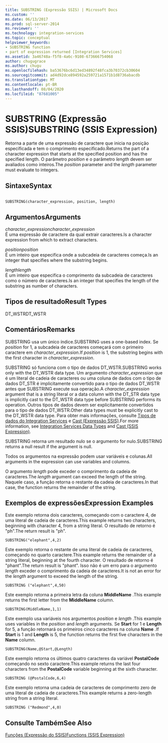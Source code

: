 ```yaml
---
title: SUBSTRING (Expressão SSIS) | Microsoft Docs
ms.custom: ''
ms.date: 06/13/2017
ms.prod: sql-server-2014
ms.reviewer: ''
ms.technology: integration-services
ms.topic: conceptual
helpviewer_keywords:
- SUBSTRING function
- part of expression returned [Integration Services]
ms.assetid: 3a46748a-f5f8-4a6c-9108-673666754068
author: chugugrace
ms.author: chugu
ms.openlocfilehash: ba53676bc6d13ed34892f48fca3b70372cb30604
ms.sourcegitcommit: ad4d92dce894592a259721a1571b1d8736abacdb
ms.translationtype: MT
ms.contentlocale: pt-BR
ms.lasthandoff: 08/04/2020
ms.locfileid: "87681005"
---
```

# <a name="substring-ssis-expression"></a><span data-ttu-id="90404-102">SUBSTRING (Expressão SSIS)</span><span class="sxs-lookup"><span data-stu-id="90404-102">SUBSTRING (SSIS Expression)</span></span>
  <span data-ttu-id="90404-103">Retorna a parte de uma expressão de caractere que inicia na posição especificada e tem o comprimento especificado.</span><span class="sxs-lookup"><span data-stu-id="90404-103">Returns the part of a character expression that starts at the specified position and has the specified length.</span></span> <span data-ttu-id="90404-104">O parâmetro *position* e o parâmetro *length* devem ser avaliados como inteiros.</span><span class="sxs-lookup"><span data-stu-id="90404-104">The *position* parameter and the *length* parameter must evaluate to integers.</span></span>  
  
## <a name="syntax"></a><span data-ttu-id="90404-105">Sintaxe</span><span class="sxs-lookup"><span data-stu-id="90404-105">Syntax</span></span>  
  
```  
  
SUBSTRING(character_expression, position, length)  
```  
  
## <a name="arguments"></a><span data-ttu-id="90404-106">Argumentos</span><span class="sxs-lookup"><span data-stu-id="90404-106">Arguments</span></span>  
 <span data-ttu-id="90404-107">*character_expression*</span><span class="sxs-lookup"><span data-stu-id="90404-107">*character_expression*</span></span>  
 <span data-ttu-id="90404-108">É uma expressão de caractere da qual extrair caracteres.</span><span class="sxs-lookup"><span data-stu-id="90404-108">Is a character expression from which to extract characters.</span></span>  
  
 <span data-ttu-id="90404-109">*position*</span><span class="sxs-lookup"><span data-stu-id="90404-109">*position*</span></span>  
 <span data-ttu-id="90404-110">É um inteiro que especifica onde a subcadeia de caracteres começa.</span><span class="sxs-lookup"><span data-stu-id="90404-110">Is an integer that specifies where the substring begins.</span></span>  
  
 <span data-ttu-id="90404-111">*length*</span><span class="sxs-lookup"><span data-stu-id="90404-111">*length*</span></span>  
 <span data-ttu-id="90404-112">É um inteiro que especifica o comprimento da subcadeia de caracteres como o número de caracteres.</span><span class="sxs-lookup"><span data-stu-id="90404-112">Is an integer that specifies the length of the substring as number of characters.</span></span>  
  
## <a name="result-types"></a><span data-ttu-id="90404-113">Tipos de resultado</span><span class="sxs-lookup"><span data-stu-id="90404-113">Result Types</span></span>  
 <span data-ttu-id="90404-114">DT_WSTR</span><span class="sxs-lookup"><span data-stu-id="90404-114">DT_WSTR</span></span>  
  
## <a name="remarks"></a><span data-ttu-id="90404-115">Comentários</span><span class="sxs-lookup"><span data-stu-id="90404-115">Remarks</span></span>  
 <span data-ttu-id="90404-116">SUBSTRING usa um único índice.</span><span class="sxs-lookup"><span data-stu-id="90404-116">SUBSTRING uses a one-based index.</span></span> <span data-ttu-id="90404-117">Se *position* for 1, a subcadeia de caracteres começará com o primeiro caractere em *character_expression*.</span><span class="sxs-lookup"><span data-stu-id="90404-117">If *position* is 1, the substring begins with the first character in *character_expression*.</span></span>  
  
 <span data-ttu-id="90404-118">SUBSTRING só funciona com o tipo de dados DT_WSTR.</span><span class="sxs-lookup"><span data-stu-id="90404-118">SUBSTRING works only with the DT_WSTR data type.</span></span> <span data-ttu-id="90404-119">Um argumento *character_expression* que é um literal de cadeia de caracteres ou uma coluna de dados com o tipo de dados DT_STR é implicitamente convertido para o tipo de dados DT_WSTR antes que SUBSTRING execute sua operação.</span><span class="sxs-lookup"><span data-stu-id="90404-119">A *character_expression* argument that is a string literal or a data column with the DT_STR data type is implicitly cast to the DT_WSTR data type before SUBSTRING performs its operation.</span></span> <span data-ttu-id="90404-120">Outros tipos de dados devem ser explicitamente convertidos para o tipo de dados DT_WSTR.</span><span class="sxs-lookup"><span data-stu-id="90404-120">Other data types must be explicitly cast to the DT_WSTR data type.</span></span> <span data-ttu-id="90404-121">Para obter mais informações, consulte [Tipos de dados do Integration Services](../data-flow/integration-services-data-types.md) e [Cast &#40;Expressão SSIS&#41;](cast-ssis-expression.md).</span><span class="sxs-lookup"><span data-stu-id="90404-121">For more information, see [Integration Services Data Types](../data-flow/integration-services-data-types.md) and [Cast &#40;SSIS Expression&#41;](cast-ssis-expression.md).</span></span>  
  
 <span data-ttu-id="90404-122">SUBSTRING retorna um resultado nulo se o argumento for nulo.</span><span class="sxs-lookup"><span data-stu-id="90404-122">SUBSTRING returns a null result if the argument is null.</span></span>  
  
 <span data-ttu-id="90404-123">Todos os argumentos na expressão podem usar variáveis e colunas.</span><span class="sxs-lookup"><span data-stu-id="90404-123">All arguments in the expression can use variables and columns.</span></span>  
  
 <span data-ttu-id="90404-124">O argumento *length* pode exceder o comprimento da cadeia de caracteres.</span><span class="sxs-lookup"><span data-stu-id="90404-124">The *length* argument can exceed the length of the string.</span></span> <span data-ttu-id="90404-125">Naquele caso, a função retorna o restante da cadeia de caracteres.</span><span class="sxs-lookup"><span data-stu-id="90404-125">In that case, the function returns the remainder of the string.</span></span>  
  
## <a name="expression-examples"></a><span data-ttu-id="90404-126">Exemplos de expressões</span><span class="sxs-lookup"><span data-stu-id="90404-126">Expression Examples</span></span>  
 <span data-ttu-id="90404-127">Este exemplo retorna dois caracteres, começando com o caractere 4, de uma literal de cadeia de caracteres.</span><span class="sxs-lookup"><span data-stu-id="90404-127">This example returns two characters, beginning with character 4, from a string literal.</span></span> <span data-ttu-id="90404-128">O resultado de retorno é "ph".</span><span class="sxs-lookup"><span data-stu-id="90404-128">The return result is "ph".</span></span>  
  
```  
SUBSTRING("elephant",4,2)  
```  
  
 <span data-ttu-id="90404-129">Este exemplo retorna o restante de uma literal de cadeia de caracteres, começando no quarto caractere.</span><span class="sxs-lookup"><span data-stu-id="90404-129">This example returns the remainder of a string literal, beginning at the fourth character.</span></span> <span data-ttu-id="90404-130">O resultado de retorno é "phant".</span><span class="sxs-lookup"><span data-stu-id="90404-130">The return result is "phant".</span></span> <span data-ttu-id="90404-131">Isso não é um erro para o argumento *length* exceder o comprimento da cadeia de caracteres.</span><span class="sxs-lookup"><span data-stu-id="90404-131">It is not an error for the *length* argument to exceed the length of the string.</span></span>  
  
```  
SUBSTRING ("elephant",4,50)  
```  
  
 <span data-ttu-id="90404-132">Este exemplo retorna a primeira letra da coluna **MiddleName** .</span><span class="sxs-lookup"><span data-stu-id="90404-132">This example returns the first letter from the **MiddleName** column.</span></span>  
  
```  
SUBSTRING(MiddleName,1,1)  
```  
  
 <span data-ttu-id="90404-133">Este exemplo usa variáveis nos argumentos *position* e *length* .</span><span class="sxs-lookup"><span data-stu-id="90404-133">This example uses variables in the *position* and *length* arguments.</span></span> <span data-ttu-id="90404-134">Se **Start** for 1 e **Length** for 5, a função retornará os primeiros cinco caracteres na coluna **Name** .</span><span class="sxs-lookup"><span data-stu-id="90404-134">If **Start** is 1 and **Length** is 5, the function returns the first five characters in the **Name** column.</span></span>  
  
```  
SUBSTRING(Name,@Start,@Length)  
```  
  
 <span data-ttu-id="90404-135">Este exemplo retorna os últimos quatro caracteres da variável **PostalCode** começando no sexto caractere.</span><span class="sxs-lookup"><span data-stu-id="90404-135">This example returns the last four characters from the **PostalCode** variable beginning at the sixth character.</span></span>  
  
```  
SUBSTRING (@PostalCode,6,4)  
```  
  
 <span data-ttu-id="90404-136">Este exemplo retorna uma cadeia de caracteres de comprimento zero de uma literal de cadeia de caracteres.</span><span class="sxs-lookup"><span data-stu-id="90404-136">This example returns a zero-length string from a string literal.</span></span>  
  
```  
SUBSTRING ("Redmond",4,0)  
```  
  
## <a name="see-also"></a><span data-ttu-id="90404-137">Consulte Também</span><span class="sxs-lookup"><span data-stu-id="90404-137">See Also</span></span>  
 [<span data-ttu-id="90404-138">Funções &#40;Expressão do SSIS&#41;</span><span class="sxs-lookup"><span data-stu-id="90404-138">Functions &#40;SSIS Expression&#41;</span></span>](functions-ssis-expression.md)  
  
  
